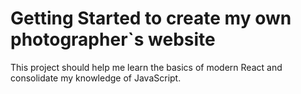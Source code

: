 # Getting Started to create my own photographer`s website

This project should help me learn the basics of modern React and consolidate my knowledge of JavaScript.
